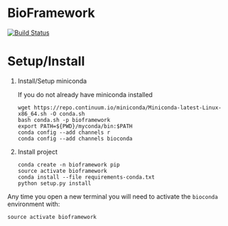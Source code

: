 # BioFramework

[![Build Status](https://travis-ci.org/VDBWRAIR/bioframework.svg?branch=master)](https://travis-ci.org/VDBWRAIR/bioframework)

# Setup/Install

1. Install/Setup miniconda

   If you do not already have miniconda installed
   
   ```
   wget https://repo.continuum.io/miniconda/Miniconda-latest-Linux-x86_64.sh -O conda.sh
   bash conda.sh -p bioframework
   export PATH=${PWD}/myconda/bin:$PATH
   conda config --add channels r
   conda config --add channels bioconda
   ```

2. Install project

   ```
   conda create -n bioframework pip
   source activate bioframework
   conda install --file requirements-conda.txt
   python setup.py install
   ```
   
Any time you open a new terminal you will need to activate the `bioconda` environment with: 

`source activate bioframework`
